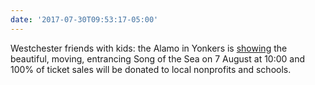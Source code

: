 ```yaml
---
date: '2017-07-30T09:53:17-05:00'
---
```

Westchester friends with kids: the Alamo in Yonkers is [showing](https://drafthouse.com/yonkers/show/kids-camp-song-of-the-sea) the beautiful, moving, entrancing Song of the Sea on 7 August at 10:00 and 100% of ticket sales will be donated to local nonprofits and schools.

